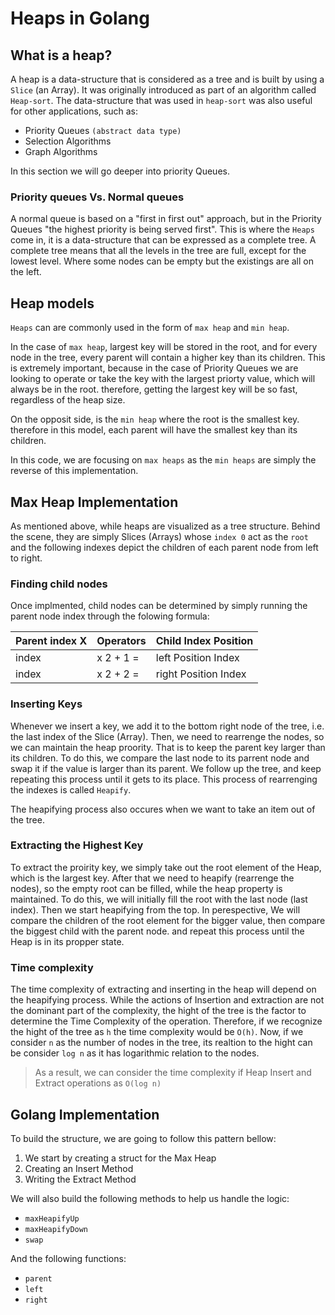 # Heaps in Golang

## What is a heap?

A heap is a data-structure that is considered as a tree and is built by using a `Slice` (an Array). It was originally introduced as part of an algorithm called `Heap-sort`. The data-structure that was used in `heap-sort` was also useful for other applications, such as:

*   Priority Queues `(abstract data type)`
*   Selection Algorithms
*   Graph Algorithms

In this section we will go deeper into priority Queues.

### Priority queues Vs. Normal queues

A normal queue is based on a "first in first out" approach, but in the Priority Queues "the highest priority is being served first". This is where the `Heaps` come in, it is a data-structure that can be expressed as a complete tree. A complete tree means that all the levels in the tree are full, except for the lowest level. Where some nodes can be empty but the existings are all on the left. 


## Heap models

`Heaps` can are commonly used in the form of `max heap` and `min heap`. 

In the case of `max heap`, largest key will be stored in the root, and for every node in the tree, every parent will contain a higher key than its children. This is extremely important, because in the case of Priority Queues we are looking to operate or take the key with the largest priorty value, which will always be in the root. therefore, getting the largest key will be so fast, regardless of the heap size.

On the opposit side, is the `min heap` where the root is the smallest key. therefore in this model, each parent will have the smallest key than its children.

In this code, we are focusing on `max heaps` as the `min heaps` are simply the reverse of this implementation.

## Max Heap Implementation

As mentioned above, while heaps are visualized as a tree structure. Behind the scene, they are simply Slices (Arrays) whose `index 0` act as the `root` and the following indexes depict the children of each parent node from left to right.

### Finding child nodes

Once implmented, child nodes can be determined by simply running the parent node index through the folowing formula:

| Parent index X  | Operators        | Child Index Position |
|-----------------|------------------|----------------------|
| index           | x 2 + 1 =        | left Position Index  |
| index           | x 2 + 2 =        | right Position Index |

### Inserting Keys 

Whenever we insert a key, we add it to the bottom right node of the tree, i.e. the last index of the Slice (Array). Then, we need to rearrenge the nodes, so we can maintain the heap proority. That is to keep the parent key larger than its children. To do this, we compare the last node to its parrent node and swap it if the value is larger than its parent. We follow up the tree, and keep repeating this process until it gets to its place. This process of rearrenging the indexes is called `Heapify`. 

The heapifying process also occures when we want to take an item out of the tree.

### Extracting the Highest Key

To extract the proirity key, we simply take out the root element of the Heap, which is the largest key. After that we need to heapify (rearrenge the nodes), so the empty root can be filled, while the heap property is maintained. To do this, we will initially fill the root with the last node (last index). Then we start heapifying from the top. In perespective, We will compare the children of the root element for the bigger value, then compare the biggest child with the parent node. and repeat this process until the Heap is in its propper state.

### Time complexity

The time complexity of extracting and inserting in the heap will depend on the heapifying process. While the actions of Insertion and extraction are not the dominant part of the complexity, the hight of the tree is the factor to determine the Time Complexity of the operation. Therefore, if we recognize the hight of the tree as `h` the time complexity would be `O(h)`. Now, if we consider `n` as the number of nodes in the tree, its realtion to the hight can be consider `log n` as it has logarithmic relation to the nodes. 

> As a result, we can consider the time complexity if Heap Insert and Extract operations as `O(log n)`


## Golang Implementation

To build the structure, we are going to follow this pattern bellow:

1. We start by creating a struct for the Max Heap
2. Creating an Insert Method
3. Writing the Extract Method

We will also build the following methods to help us handle the logic:

* `maxHeapifyUp`
* `maxHeapifyDown`
* `swap`

And the following functions:

* `parent`
* `left`
* `right`
